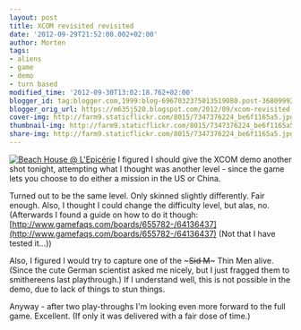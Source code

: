```yaml
---
layout: post
title: XCOM revisited revisited
date: '2012-09-29T21:52:00.002+02:00'
author: Morten
tags:
- aliens
- game
- demo
- turn based
modified_time: '2012-09-30T13:02:18.762+02:00'
blogger_id: tag:blogger.com,1999:blog-6967032375013519080.post-3680999255225790624
blogger_orig_url: https://m635j520.blogspot.com/2012/09/xcom-revisited-revisited.html
cover-img: http://farm9.staticflickr.com/8015/7347376224_be6f1165a5.jpg
thumbnail-img: http://farm9.staticflickr.com/8015/7347376224_be6f1165a5.jpg
share-img: http://farm9.staticflickr.com/8015/7347376224_be6f1165a5.jpg
---
```


[![Beach House @ L'Epicérie](http://farm9.staticflickr.com/8015/7347376224_be6f1165a5.jpg)](http://www.flickr.com/photos/mortenjohs/7347376224/ "Beach House @ L'Epicérie by mortenjohs, on Flickr") I figured I should give the XCOM demo another shot tonight, attempting what I thought was another level - since the game lets you choose to do either a mission in the US or China.  
  
Turned out to be the same level. Only skinned slightly differently. Fair enough. Also, I thought I could change the difficulty level, but alas, no. (Afterwards I found a guide on how to do it though:  [http://www.gamefaqs.com/boards/655782-/64136437](http://www.gamefaqs.com/boards/655782-/64136437) (Not that I have tested it...))  
  
Also, I figured I would try to capture one of the ~~~Sid M~~~ Thin Men alive. (Since the cute German scientist asked me nicely, but I just fragged them to smithereens last playthrough.) If I understand well, this is not possible in the demo, due to lack of things to stun things.  
  
Anyway - after two play-throughs I'm looking even more forward to the full game. Excellent. (If only it was delivered with a fair dose of time.)